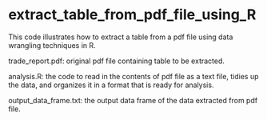 # extract_table_from_pdf_file_using_R

This code illustrates how to extract a table from a pdf file using data wrangling techniques in R.

trade_report.pdf: original pdf file containing table to be extracted.

analysis.R: the code to read in the contents of pdf file as a text file, tidies up the data, and organizes it in a format that is ready for analysis.

output_data_frame.txt: the output data frame of the data extracted from pdf file.
